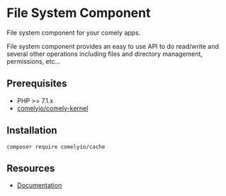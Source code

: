 # File System Component

File system component for your comely apps.

File system component provides an easy to use API to do read/write and several other operations including files and 
directory management, permissions, etc...

## Prerequisites

* PHP >= 7.1.x
* [comelyio/comely-kernel](https://github.com/comelyio/comely-kernel) 

## Installation

`composer require comelyio/cache`

## Resources

* [Documentation](https://comely.io/file-system)